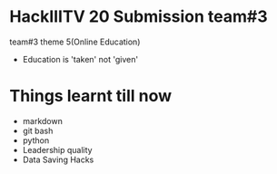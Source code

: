 # HackIIITV 20 Submission team#3

team#3  theme 5(Online Education) 
- Education is 'taken' not 'given'


# Things learnt till now
- markdown
- git bash
- python
- Leadership quality
- Data Saving Hacks
